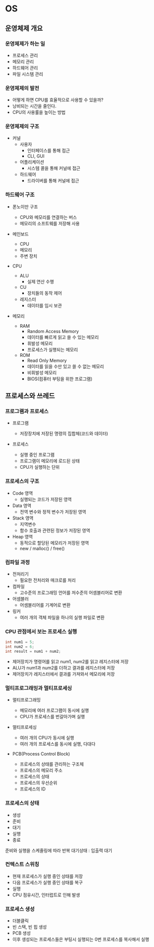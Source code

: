 # OS

## 운영체제 개요

### 운영체제가 하는 일

- 프로세스 관리
- 메모리 관리
- 하드웨어 관리
- 파일 시스템 관리

### 운영체제의 발전

- 어떻게 하면 CPU를 효율적으로 사용할 수 있을까?
- 낭비되는 시간을 줄인다.
- CPU의 사용률을 높이는 방법

### 운영체제의 구조

- 커널
  - 사용자
    - 인터페이스를 통해 접근
    - CLI, GUI
  - 어플리케이션
    - 시스템 콜을 통해 커널에 접근
  - 하드웨어
    - 드라이버를 통해 커널에 접근

### 하드웨어 구조

- 폰노이만 구조

  - CPU와 메모리를 연결하는 버스
  - 메모리의 소프트웨를 저장해 사용

- 메인보드

  - CPU
  - 메모리
  - 주변 장치

- CPU

  - ALU
    - 실제 연산 수행
  - CU
    - 장치들의 동작 제어
  - 레지스터
    - 데이터를 임시 보관

- 메모리
  - RAM
    - Random Access Memory
    - 데이터를 빠르게 읽고 쓸 수 있는 메모리
    - 휘발성 메모리
    - 프로세스가 실행되는 메모리
  - ROM
    - Read Only Memory
    - 데이터를 읽을 수만 있고 쓸 수 없는 메모리
    - 비휘발성 메모리
    - BIOS(컴퓨터 부팅을 위한 프로그램)

## 프로세스와 쓰레드

### 프로그램과 프로세스

- 프로그램
  - 저장장치에 저장된 명령의 집합체(코드와 데이터)

- 프로세스
  - 실행 중인 프로그램
  - 프로그램이 메모리에 로드된 상태
  - CPU가 실행하는 단위

### 프로세스의 구조
- Code 영역
  - 실행되는 코드가 저장된 영역
- Data 영역
  - 전역 변수와 정적 변수가 저장된 영역
- Stack 영역
  - 지역변수
  - 함수 호출과 관련된 정보가 저장된 영역
- Heap 영역
  - 동적으로 할당된 메모리가 저장된 영역
  - new / malloc() / free()

### 컴파일 과정

- 전처리기
  - 필요한 전처리와 매크로를 처리
- 컴파일
  - 고수준의 프로그래밍 언어를 저수준의 어셈블리어로 변환
- 어셈블러
  - 어셈블리어를 기계어로 변환
- 링커
  - 여러 개의 객체 파일을 하나의 실행 파일로 변환

### CPU 관점에서 보는 프로세스 실행
```Java
int num1 = 5;
int num2 = 6;
int result = num1 + num2;
```
- 제어장치가 명령어를 읽고 num1, num2를 읽고 레지스터에 저장
- ALU가 num1과 num2를 더하고 결과를 레지스터에 저장
- 제어장치가 레지스터에서 결과를 가져와서 메모리에 저장

### 멀티프로그래밍과 멀티프로세싱

- 멀티프로그래밍
  - 메모리에 여러 프로그램이 동시에 실행
  - CPU가 프로세스를 번갈아가며 실행

- 멀티프로세싱
  - 여러 개의 CPU가 동시에 실행
  - 여러 개의 프로세스를 동시에 실행, 다대다

- PCB(Process Control Block)
  - 프로세스의 상태를 관리하는 구조체
  - 프로세스의 메모리 주소
  - 프로세스의 상태
  - 프로세스의 우선순위
  - 프로세스의 ID

### 프로세스의 상태

- 생성
- 준비
- 대기
- 실행
- 종료

준비와 실행을 스케줄링에 따라 반복
대기상태 : 입출력 대기

### 컨텍스트 스위칭

- 현재 프로세스가 실행 중인 상태를 저장
- 다음 프로세스가 실행 중인 상태를 복구
- 실행
- CPU 점유시간, 인터럽트로 인해 발생

### 프로세스 생성

- 더블클릭
- 빈 스택, 빈 힙 생성
- PCB 생성
- 이후 생성되는 프로세스들은 부팅시 실행되는 0번 프로세스를 복사해서 실행